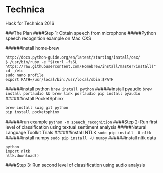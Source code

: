 Technica
==========
Hack for Technica 2016

###The Plan
####Step 1: Obtain speech from microphone 
#####Python speech recognition example on Mac OXS

######install home-brew
```
http://docs.python-guide.org/en/latest/starting/install/osx/
$ /usr/bin/ruby -e "$(curl -fsSL https://raw.githubusercontent.com/Homebrew/install/master/install)"
cd  /etc
sudo nano profile
export PATH=/usr/local/bin:/usr/local/sbin:$PATH
```
######install python
`brew install python`
######install pyaudio
`brew install portaudio && brew link portaudio
pip install pyaudio`
######install PocketSphinx
```
brew install swig git python
pip install pocketsphinx
```
######run example
`python -m speech_recognition`
####Step 2: Run first level of classification using textual sentiment analysis
#####Natural Language Toolkit Trials
######install NTLK
`sudo pip install -U nltk`
######install numpy
`sudo pip install -U numpy`
######install nltk data
```
python
import nltk
nltk.download()
```
####Step 3: Run second level of classification using audio analysis







